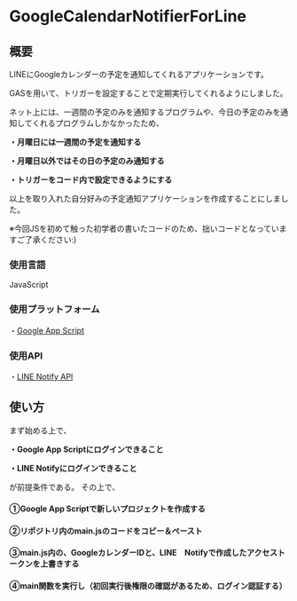 # GoogleCalendarNotifierForLine

## 概要
LINEにGoogleカレンダーの予定を通知してくれるアプリケーションです。

GASを用いて、トリガーを設定することで定期実行してくれるようにしました。

ネット上には、一週間の予定のみを通知するプログラムや、今日の予定のみを通知してくれるプログラムしかなかったため、

__・月曜日には一週間の予定を通知する__

__・月曜日以外ではその日の予定のみ通知する__

__・トリガーをコード内で設定できるようにする__

以上を取り入れた自分好みの予定通知アプリケーションを作成することにしました。

※今回JSを初めて触った初学者の書いたコードのため、拙いコードとなっていますご了承ください:)

### 使用言語

JavaScript

### 使用プラットフォーム

・[Google App Script](https://script.google.com/home)

### 使用API

・[LINE Notify API](https://notify-bot.line.me/ja/)

## 使い方
まず始める上で、

__・Google App Scriptにログインできること__

__・LINE Notifyにログインできること__

が前提条件である。
その上で、

#### __①Google App Scriptで新しいプロジェクトを作成する__
#### __②リポジトリ内のmain.jsのコードをコピー＆ペースト__
#### __③main.js内の、GoogleカレンダーIDと、LINE　Notifyで作成したアクセストークンを上書きする__
#### __④main関数を実行し（初回実行後権限の確認があるため、ログイン認証する）__
